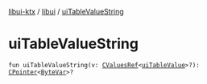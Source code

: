 [libui-ktx](../index.md) / [libui](index.md) / [uiTableValueString](./ui-table-value-string.md)

# uiTableValueString

`fun uiTableValueString(v: `[`CValuesRef`](../kotlinx.cinterop/-c-values-ref/index.md)`<`[`uiTableValue`](ui-table-value.md)`>?): `[`CPointer`](../kotlinx.cinterop/-c-pointer/index.md)`<`[`ByteVar`](../kotlinx.cinterop/-byte-var.md)`>?`